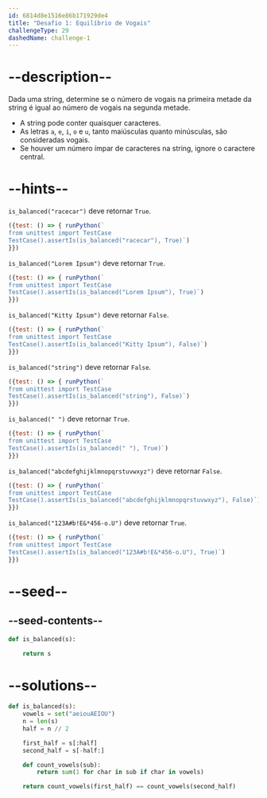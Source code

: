 ```yaml
---
id: 6814d8e1516e86b171929de4
title: "Desafio 1: Equilíbrio de Vogais"
challengeType: 29
dashedName: challenge-1
---
```


# --description--

Dada uma string, determine se o número de vogais na primeira metade da string é igual ao número de vogais na segunda metade.

- A string pode conter quaisquer caracteres.
- As letras `a`, `e`, `i`, `o` e `u`, tanto maiúsculas quanto minúsculas, são consideradas vogais.
- Se houver um número ímpar de caracteres na string, ignore o caractere central.

# --hints--

`is_balanced("racecar")` deve retornar `True`.

```js
({test: () => { runPython(`
from unittest import TestCase
TestCase().assertIs(is_balanced("racecar"), True)`)
}})
```

`is_balanced("Lorem Ipsum")` deve retornar `True`.

```js
({test: () => { runPython(`
from unittest import TestCase
TestCase().assertIs(is_balanced("Lorem Ipsum"), True)`)
}})
```

`is_balanced("Kitty Ipsum")` deve retornar `False`.

```js
({test: () => { runPython(`
from unittest import TestCase
TestCase().assertIs(is_balanced("Kitty Ipsum"), False)`)
}})
```

`is_balanced("string")` deve retornar `False`.

```js
({test: () => { runPython(`
from unittest import TestCase
TestCase().assertIs(is_balanced("string"), False)`)
}})
```

`is_balanced(" ")` deve retornar `True`.

```js
({test: () => { runPython(`
from unittest import TestCase
TestCase().assertIs(is_balanced(" "), True)`)
}})
```

`is_balanced("abcdefghijklmnopqrstuvwxyz")` deve retornar `False`.

```js
({test: () => { runPython(`
from unittest import TestCase
TestCase().assertIs(is_balanced("abcdefghijklmnopqrstuvwxyz"), False)`)
}})
```

`is_balanced("123A#b!E&*456-o.U")` deve retornar `True`.

```js
({test: () => { runPython(`
from unittest import TestCase
TestCase().assertIs(is_balanced("123A#b!E&*456-o.U"), True)`)
}})
```

# --seed--

## --seed-contents--

```py
def is_balanced(s):

    return s
```

# --solutions--

```py
def is_balanced(s):
    vowels = set("aeiouAEIOU")
    n = len(s)
    half = n // 2

    first_half = s[:half]
    second_half = s[-half:]

    def count_vowels(sub):
        return sum(1 for char in sub if char in vowels)

    return count_vowels(first_half) == count_vowels(second_half)
```
